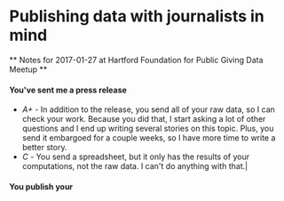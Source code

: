 # Publishing data with journalists in mind

** Notes for 2017-01-27 at Hartford Foundation for Public Giving Data
   Meetup **

#### You've sent me a press release


* _A+_ - In addition to the release, you send all of your raw data, so I can 
check your work. Because you did that, I start asking a lot of other
questions and I end up writing several stories on this topic. Plus, you
send it embargoed for a couple weeks, so I have more time to write a better
story.
* _C_ -  You send a spreadsheet, but it only has the results of your
computations, not the raw data. I can't do anything with that.|

#### You publish your 